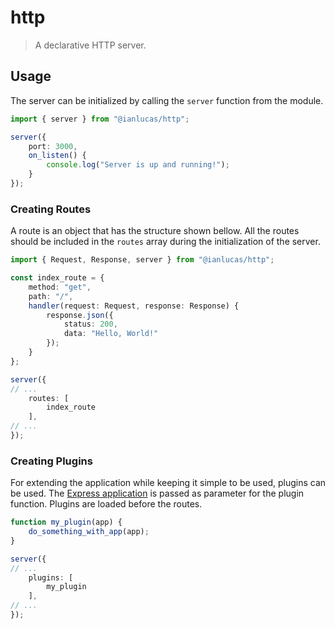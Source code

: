 # http

> A declarative HTTP server.

## Usage

The server can be initialized by calling the `server` function from the module.

```typescript
import { server } from "@ianlucas/http";

server({
    port: 3000,
    on_listen() {
        console.log("Server is up and running!");
    }
});
```

### Creating Routes

A route is an object that has the structure shown bellow. All the routes should be included in the `routes` array during the initialization of the server.

```typescript
import { Request, Response, server } from "@ianlucas/http";

const index_route = {
    method: "get",
    path: "/",
    handler(request: Request, response: Response) {
        response.json({
            status: 200,
            data: "Hello, World!"
        });
    }
};

server({
// ...
    routes: [
        index_route
    ],
// ...
});

```

### Creating Plugins

For extending the application while keeping it simple to be used, plugins can be used. The [Express application](https://expressjs.com/en/4x/api.html#app) is passed as parameter for the plugin function. Plugins are loaded before the routes.

```typescript
function my_plugin(app) {
    do_something_with_app(app);
}

server({
// ...
    plugins: [
        my_plugin
    ],
// ...
});
```
